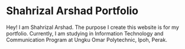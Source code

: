 # Shahrizal Arshad Portfolio

Hey! I am Shahrizal Arshad. The purpose I create this website is for my portfolio. Currently, I am studying in Information Technology and Communication Program at Ungku Omar Polytechnic, Ipoh, Perak. 